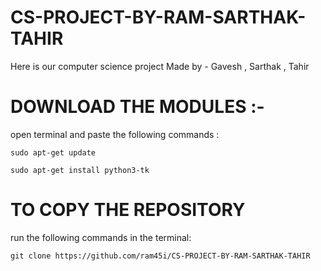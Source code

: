 # CS-PROJECT-BY-RAM-SARTHAK-TAHIR
Here is our computer science project 
Made by - Gavesh , Sarthak , Tahir 
# DOWNLOAD THE MODULES :-
open terminal and paste the following commands :
```
sudo apt-get update
```
```
sudo apt-get install python3-tk
```
# TO COPY THE REPOSITORY
run the following commands in the terminal:
```
git clone https://github.com/ram45i/CS-PROJECT-BY-RAM-SARTHAK-TAHIR
```
